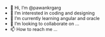 - 👋 Hi, I’m @pawankrgarg
- 👀 I’m interested in coding and designing
- 🌱 I’m currently learning angular and oracle
- 💞️ I’m looking to collaborate on ...
- 📫 How to reach me ...

<!---
pawankrgarg/pawankrgarg is a ✨ special ✨ repository because its `README.md` (this file) appears on your GitHub profile.
You can click the Preview link to take a look at your changes.
--->
